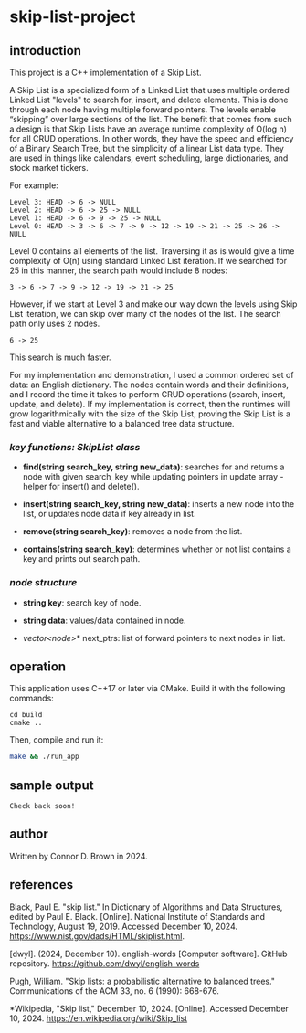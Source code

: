 # skip-list-project

## introduction

This project is a C++ implementation of a Skip List.

A Skip List is a specialized form of a Linked List that uses multiple ordered Linked List "levels" to search for, insert, and delete elements. This is done through each node having multiple forward pointers. The levels enable “skipping” over large sections of the list. The benefit that comes from such a design is that Skip Lists have an average runtime complexity of O(log n) for all CRUD operations. In other words, they have the speed and efficiency of a Binary Search Tree, but the simplicity of a linear List data type. They are used in things like calendars, event scheduling, large dictionaries, and stock market tickers.

For example:

```text
Level 3: HEAD -> 6 -> NULL
Level 2: HEAD -> 6 -> 25 -> NULL
Level 1: HEAD -> 6 -> 9 -> 25 -> NULL
Level 0: HEAD -> 3 -> 6 -> 7 -> 9 -> 12 -> 19 -> 21 -> 25 -> 26 -> NULL
```

Level 0 contains all elements of the list. Traversing it as is would give a time complexity of O(n) using standard Linked List iteration. If we searched for 25 in this manner, the search path would include 8 nodes:

```text
3 -> 6 -> 7 -> 9 -> 12 -> 19 -> 21 -> 25
```

However, if we start at Level 3 and make our way down the levels using Skip List iteration, we can skip over many of the nodes of the list. The search path only uses 2 nodes.

```text
6 -> 25
```

This search is much faster.

For my implementation and demonstration, I used a common ordered set of data: an English dictionary. The nodes contain words and their definitions, and I record the time it takes to perform CRUD operations (search, insert, update, and delete). If my implementation is correct, then the runtimes will grow logarithmically with the size of the Skip List, proving the Skip List is a fast and viable alternative to a balanced tree data structure.

### *key functions: SkipList class*

- **find(string search_key, string new_data)**: searches for and returns a node with given search_key while updating pointers in update array - helper for insert() and delete().

- **insert(string search_key, string new_data)**: inserts a new node into the list, or updates node data if key already in list.

- **remove(string search_key)**: removes a node from the list.

- **contains(string search_key)**: determines whether or not list contains a key and prints out search path.

### *node structure*

- **string key**: search key of node.

- **string data**: values/data contained in node.

- **vector<node*>** next_ptrs: list of forward pointers to next nodes in list.


## operation

This application uses C++17 or later via CMake. Build it with the following commands:

```text
cd build
cmake ..
```

Then, compile and run it:
```bash
make && ./run_app
```

## sample output
```text
Check back soon!
```

## author

Written by Connor D. Brown in 2024.

## references

Black, Paul E. "skip list." In Dictionary of Algorithms and Data Structures, edited by Paul E. Black. [Online]. National Institute of Standards and Technology, August 19, 2019. Accessed December 10, 2024. https://www.nist.gov/dads/HTML/skiplist.html.

[dwyl]. (2024, December 10). english-words [Computer software]. GitHub repository. https://github.com/dwyl/english-words

Pugh, William. "Skip lists: a probabilistic alternative to balanced trees." Communications of the ACM 33, no. 6 (1990): 668-676.

*Wikipedia, "Skip list," December 10, 2024. [Online]. Accessed December 10, 2024.  https://en.wikipedia.org/wiki/Skip_list



